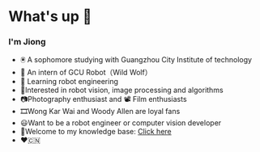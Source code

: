 # What's up 👋

### I'm Jiong

- 🖲 A sophomore studying with Guangzhou City Institute of technology
- 🐺 An intern of GCU Robot（Wild Wolf）
- 🤖 Learning robot engineering
- 📎Interested in robot vision, image processing and algorithms
- 📷Photography enthusiast and 📽️ Film enthusiasts
- 🎞️Wong Kar Wai and Woody Allen are loyal fans
- 😃Want to be a robot engineer or computer vision developer 
-  🖤Welcome to my knowledge base: [Click here](https://www.yuque.com/ajiong-hwcyf)
-  ❤️🇨🇳



